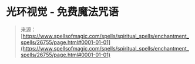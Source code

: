 <!--yml

分类: 未分类

日期: 2024-06-12 19:15:12

-->

# 光环视觉 - 免费魔法咒语

> 来源：[https://www.spellsofmagic.com/spells/spiritual_spells/enchantment_spells/26755/page.html#0001-01-01](https://www.spellsofmagic.com/spells/spiritual_spells/enchantment_spells/26755/page.html#0001-01-01)
